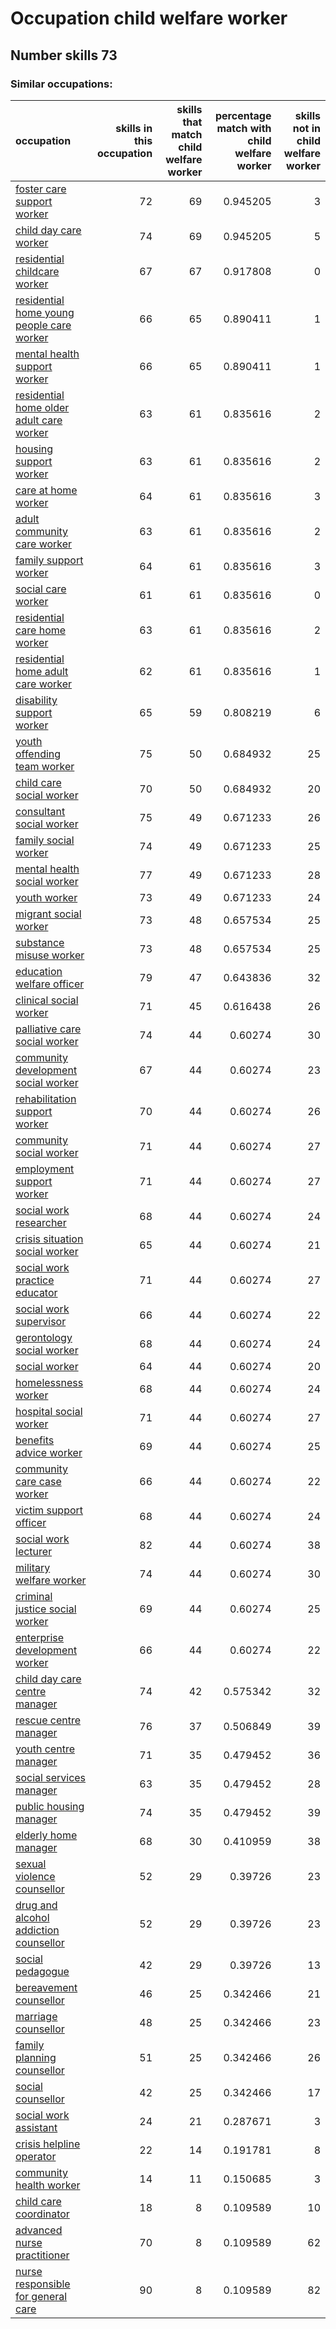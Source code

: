 # Occupation child welfare worker
## Number skills 73
### Similar occupations:
| occupation                                                                                |   skills in this occupation |   skills that match child welfare worker |   percentage match with child welfare worker |   skills not in child welfare worker |
|:------------------------------------------------------------------------------------------|----------------------------:|-----------------------------------------:|---------------------------------------------:|-------------------------------------:|
| [foster care support worker](foster_care_support_worker.md)                               |                          72 |                                       69 |                                     0.945205 |                                    3 |
| [child day care worker](child_day_care_worker.md)                                         |                          74 |                                       69 |                                     0.945205 |                                    5 |
| [residential childcare worker](residential_childcare_worker.md)                           |                          67 |                                       67 |                                     0.917808 |                                    0 |
| [residential home young people care worker](residential_home_young_people_care_worker.md) |                          66 |                                       65 |                                     0.890411 |                                    1 |
| [mental health support worker](mental_health_support_worker.md)                           |                          66 |                                       65 |                                     0.890411 |                                    1 |
| [residential home older adult care worker](residential_home_older_adult_care_worker.md)   |                          63 |                                       61 |                                     0.835616 |                                    2 |
| [housing support worker](housing_support_worker.md)                                       |                          63 |                                       61 |                                     0.835616 |                                    2 |
| [care at home worker](care_at_home_worker.md)                                             |                          64 |                                       61 |                                     0.835616 |                                    3 |
| [adult community care worker](adult_community_care_worker.md)                             |                          63 |                                       61 |                                     0.835616 |                                    2 |
| [family support worker](family_support_worker.md)                                         |                          64 |                                       61 |                                     0.835616 |                                    3 |
| [social care worker](social_care_worker.md)                                               |                          61 |                                       61 |                                     0.835616 |                                    0 |
| [residential care home worker](residential_care_home_worker.md)                           |                          63 |                                       61 |                                     0.835616 |                                    2 |
| [residential home adult care worker](residential_home_adult_care_worker.md)               |                          62 |                                       61 |                                     0.835616 |                                    1 |
| [disability support worker](disability_support_worker.md)                                 |                          65 |                                       59 |                                     0.808219 |                                    6 |
| [youth offending team worker](youth_offending_team_worker.md)                             |                          75 |                                       50 |                                     0.684932 |                                   25 |
| [child care social worker](child_care_social_worker.md)                                   |                          70 |                                       50 |                                     0.684932 |                                   20 |
| [consultant social worker](consultant_social_worker.md)                                   |                          75 |                                       49 |                                     0.671233 |                                   26 |
| [family social worker](family_social_worker.md)                                           |                          74 |                                       49 |                                     0.671233 |                                   25 |
| [mental health social worker](mental_health_social_worker.md)                             |                          77 |                                       49 |                                     0.671233 |                                   28 |
| [youth worker](youth_worker.md)                                                           |                          73 |                                       49 |                                     0.671233 |                                   24 |
| [migrant social worker](migrant_social_worker.md)                                         |                          73 |                                       48 |                                     0.657534 |                                   25 |
| [substance misuse worker](substance_misuse_worker.md)                                     |                          73 |                                       48 |                                     0.657534 |                                   25 |
| [education welfare officer](education_welfare_officer.md)                                 |                          79 |                                       47 |                                     0.643836 |                                   32 |
| [clinical social worker](clinical_social_worker.md)                                       |                          71 |                                       45 |                                     0.616438 |                                   26 |
| [palliative care social worker](palliative_care_social_worker.md)                         |                          74 |                                       44 |                                     0.60274  |                                   30 |
| [community development social worker](community_development_social_worker.md)             |                          67 |                                       44 |                                     0.60274  |                                   23 |
| [rehabilitation support worker](rehabilitation_support_worker.md)                         |                          70 |                                       44 |                                     0.60274  |                                   26 |
| [community social worker](community_social_worker.md)                                     |                          71 |                                       44 |                                     0.60274  |                                   27 |
| [employment support worker](employment_support_worker.md)                                 |                          71 |                                       44 |                                     0.60274  |                                   27 |
| [social work researcher](social_work_researcher.md)                                       |                          68 |                                       44 |                                     0.60274  |                                   24 |
| [crisis situation social worker](crisis_situation_social_worker.md)                       |                          65 |                                       44 |                                     0.60274  |                                   21 |
| [social work practice educator](social_work_practice_educator.md)                         |                          71 |                                       44 |                                     0.60274  |                                   27 |
| [social work supervisor](social_work_supervisor.md)                                       |                          66 |                                       44 |                                     0.60274  |                                   22 |
| [gerontology social worker](gerontology_social_worker.md)                                 |                          68 |                                       44 |                                     0.60274  |                                   24 |
| [social worker](social_worker.md)                                                         |                          64 |                                       44 |                                     0.60274  |                                   20 |
| [homelessness worker](homelessness_worker.md)                                             |                          68 |                                       44 |                                     0.60274  |                                   24 |
| [hospital social worker](hospital_social_worker.md)                                       |                          71 |                                       44 |                                     0.60274  |                                   27 |
| [benefits advice worker](benefits_advice_worker.md)                                       |                          69 |                                       44 |                                     0.60274  |                                   25 |
| [community care case worker](community_care_case_worker.md)                               |                          66 |                                       44 |                                     0.60274  |                                   22 |
| [victim support officer](victim_support_officer.md)                                       |                          68 |                                       44 |                                     0.60274  |                                   24 |
| [social work lecturer](social_work_lecturer.md)                                           |                          82 |                                       44 |                                     0.60274  |                                   38 |
| [military welfare worker](military_welfare_worker.md)                                     |                          74 |                                       44 |                                     0.60274  |                                   30 |
| [criminal justice social worker](criminal_justice_social_worker.md)                       |                          69 |                                       44 |                                     0.60274  |                                   25 |
| [enterprise development worker](enterprise_development_worker.md)                         |                          66 |                                       44 |                                     0.60274  |                                   22 |
| [child day care centre manager](child_day_care_centre_manager.md)                         |                          74 |                                       42 |                                     0.575342 |                                   32 |
| [rescue centre manager](rescue_centre_manager.md)                                         |                          76 |                                       37 |                                     0.506849 |                                   39 |
| [youth centre manager](youth_centre_manager.md)                                           |                          71 |                                       35 |                                     0.479452 |                                   36 |
| [social services manager](social_services_manager.md)                                     |                          63 |                                       35 |                                     0.479452 |                                   28 |
| [public housing manager](public_housing_manager.md)                                       |                          74 |                                       35 |                                     0.479452 |                                   39 |
| [elderly home manager](elderly_home_manager.md)                                           |                          68 |                                       30 |                                     0.410959 |                                   38 |
| [sexual violence counsellor](sexual_violence_counsellor.md)                               |                          52 |                                       29 |                                     0.39726  |                                   23 |
| [drug and alcohol addiction counsellor](drug_and_alcohol_addiction_counsellor.md)         |                          52 |                                       29 |                                     0.39726  |                                   23 |
| [social pedagogue](social_pedagogue.md)                                                   |                          42 |                                       29 |                                     0.39726  |                                   13 |
| [bereavement counsellor](bereavement_counsellor.md)                                       |                          46 |                                       25 |                                     0.342466 |                                   21 |
| [marriage counsellor](marriage_counsellor.md)                                             |                          48 |                                       25 |                                     0.342466 |                                   23 |
| [family planning counsellor](family_planning_counsellor.md)                               |                          51 |                                       25 |                                     0.342466 |                                   26 |
| [social counsellor](social_counsellor.md)                                                 |                          42 |                                       25 |                                     0.342466 |                                   17 |
| [social work assistant](social_work_assistant.md)                                         |                          24 |                                       21 |                                     0.287671 |                                    3 |
| [crisis helpline operator](crisis_helpline_operator.md)                                   |                          22 |                                       14 |                                     0.191781 |                                    8 |
| [community health worker](community_health_worker.md)                                     |                          14 |                                       11 |                                     0.150685 |                                    3 |
| [child care coordinator](child_care_coordinator.md)                                       |                          18 |                                        8 |                                     0.109589 |                                   10 |
| [advanced nurse practitioner](advanced_nurse_practitioner.md)                             |                          70 |                                        8 |                                     0.109589 |                                   62 |
| [nurse responsible for general care](nurse_responsible_for_general_care.md)               |                          90 |                                        8 |                                     0.109589 |                                   82 |

